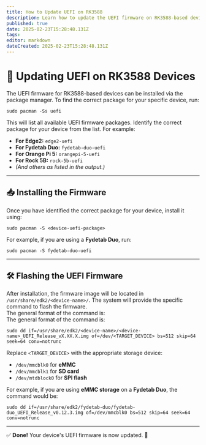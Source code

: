 ```yaml
---
title: How to Update UEFI on RK3588
description: Learn how to update the UEFI firmware on RK3588-based devices running BredOS
published: true
date: 2025-02-23T15:28:48.131Z
tags:
editor: markdown
dateCreated: 2025-02-23T15:28:48.131Z
---
```


# 🔄 Updating UEFI on RK3588 Devices

The UEFI firmware for RK3588-based devices can be installed via the package manager. To find the correct package for your specific device, run:

```
sudo pacman -Ss uefi
```

This will list all available UEFI firmware packages. Identify the correct package for your device from the list. For example:

- **For Edge2:** `edge2-uefi`
- **For Fydetab Duo:** `fydetab-duo-uefi`
- **For Orange Pi 5:** `orangepi-5-uefi`
- **For Rock 5B:** `rock-5b-uefi`
- _(And others as listed in the output.)_

---

## 📥 Installing the Firmware

Once you have identified the correct package for your device, install it using:

```
sudo pacman -S <device-uefi-package>
```

For example, if you are using a **Fydetab Duo**, run:

```
sudo pacman -S fydetab-duo-uefi
```

---

## 🛠️ Flashing the UEFI Firmware

After installation, the firmware image will be located in `/usr/share/edk2/<device-name>/`. The system will provide the specific command to flash the firmware.\
The general format of the command is:\
The general format of the command is:

```
sudo dd if=/usr/share/edk2/<device-name>/<device-name>_UEFI_Release_vX.XX.X.img of=/dev/<TARGET_DEVICE> bs=512 skip=64 seek=64 conv=notrunc
```

Replace `<TARGET_DEVICE>` with the appropriate storage device:

- `/dev/mmcblk0` for **eMMC**
- `/dev/mmcblk1` for **SD card**
- `/dev/mtdblock0` for **SPI flash**

For example, if you are using **eMMC storage** on a **Fydetab Duo**, the command would be:

```
sudo dd if=/usr/share/edk2/fydetab-duo/fydetab-duo_UEFI_Release_v0.12.3.img of=/dev/mmcblk0 bs=512 skip=64 seek=64 conv=notrunc
```

---

✅ **Done!** Your device's UEFI firmware is now updated. 🚀
